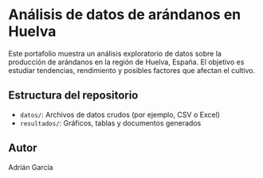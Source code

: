 # Análisis de datos de arándanos en Huelva

Este portafolio muestra un análisis exploratorio de datos sobre la producción de arándanos en la región de Huelva, España. El objetivo es estudiar tendencias, rendimiento y posibles factores que afectan el cultivo.

## Estructura del repositorio

- `datos/`: Archivos de datos crudos (por ejemplo, CSV o Excel)
- `resultados/`: Gráficos, tablas y documentos generados

## Autor

Adrián García

